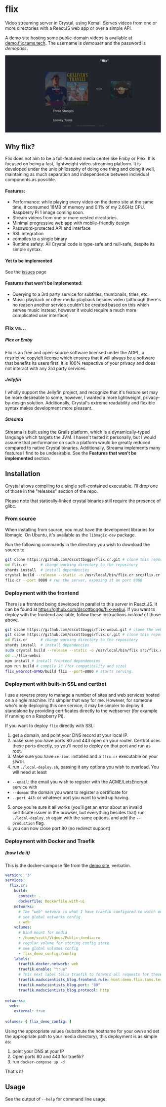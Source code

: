 
# flix

Video streaming server in Crystal, using Kemal.
Serves videos from one or more directories with a ReactJS web app or over a simple API.

A demo site hosting some public-domain videos is available at
[demo.flix.tams.tech](https://demo.flix.tams.tech/index.html). The username is
*demouser* and the password is *demopass*.

![screenshot of flix](https://raw.githubusercontent.com/dscottboggs/flix.cr/SSL/Screenshot_2019-01-26__flix%20.png)

## Why flix?

Flix does not aim to be a full-featured media center like Emby or Plex. It is focused on being a
fast, lightweight video-streaming platform. It is developed under the unix philosophy of doing
one thing and doing it well, maintaining as much separation and independence between individual
components as possible.

#### Features:
 - Performance: while playing every video on the demo site at the same time, it consumed
   18MB of memory and 0.1% of my 2.6GHz CPU. Raspberry Pi 1 image coming soon.
 - Stream videos from one or more nested directories.
 - Minimal progressive web app with mobile-friendly design
 - Password-protected API and interface
 - SSL integration
 - compiles to a single binary
 - Runtime safety: All Crystal code is type-safe and null-safe, despite its simple syntax.

#### Yet to be implemented
See the [issues](https://github.com/dscottboggs/flix.cr/issues) page

#### Features that won't be implemented:
 - Querying to a 3rd party service for subtitles, thumbnails, titles, etc.
 - Music playback or other media playback besides video (although there's no reason another service
   couldn't be created based on this which serves music instead, however it would require a much
   more complicated user interface)

### Flix vs...
##### Plex or Emby
Flix is an free and open-source software licensed under the AGPL, a restrictive copyleft license
which ensures that it will always be a software that benefits its users first. It is 100% respective
of your privacy and does not interact with any 3rd party services.

##### Jellyfin
I wholly support the Jellyfin project, and recognize that it's feature set may be more desireable to
some, however, I wanted a more lightweight, privacy-by-design solution. Additionally, Crystal's extreme
readability and flexible syntax makes development more pleasant.

##### Streama
Streama is built using the Grails platform, which is a dynamically-typed language which targets the
JVM. I haven't tested it personally, but I would assume that performance on such a platform would be
greatly reduced compared to native Crystal binaries. Additionally, Streama implements many features
I find to be undesirable. See the **Features that won't be implemented** section.


## Installation

Crystal allows compiling to a single self-contained executable. I'll drop one of
those in the "releases" section of the repo.

Please note that statically-linked crystal binaries still require the presence
of glibc.

### From source
When installing from source, you must have the development libraries for libmagic. On Ubuntu, it's available as the `libmagic-dev` package.

Run the following commands in the directory you wish to download the source to.
```sh
git clone https://github.com/dscottboggs/flix.cr.git # clone this repository
cd flix.cr      # change working directory to the repository
shards install  # install dependencies
crystal build --release --static -o /usr/local/bin/flix.cr src/flix.cr # build and install
flix.cr --port 8080 # run the server, exposing it on port 8080
```

### Deployment with the frontend
There is a frontend being developed in parallel to this server in React.JS. It can be found at https://github.com/dscottboggs/flix-webui. If you want to deploy with the frontend available, follow these instructions *instead* of those above.
```sh
git clone https://github.com/dscottboggs/flix-webui.git # clone the webui
git clone https://github.com/dscottboggs/flix.cr.git # clone this repository
cd flix.cr      # change working directory to the repository
shards install  # install dependencies
sudo crystal build --release --static -o /usr/local/bin/flix src/flix.cr # build and install
cd ../flix-webui
npm install # install frontend dependencies
npm run build # compile JS (for compatibility and size)
flix_webroot=$PWD/build flix --port=8080 # starts serving.
```

### Deployment with built-in SSL and certbot
I use a reverse proxy to manage a number of sites and web services hosted on a
single machine. It's simpler that way for me. However, for someone who's only
deploying this one service, it may be simpler to deploy it standalone by
providing certificates directly to the webserver (for example if running on a
Raspberry Pi).

If you want to deploy `flix` directly with SSL:
1. get a domain, and point your DNS record at your local IP.
2. make sure you have ports 80 and 443 open on your router. Certbot uses these ports directly, so you'll need to deploy on that port and run as root.
3. Make sure you have `certbot` installed and a `flix.cr` executable on your `$PATH`.
4. run `./local-deploy.sh`, passing it any options you wish to overload. You will need at least
  - `--email`: the email you wish to register with the ACME/LetsEncrypt service with
  - `--doman`: the domain you want to register a certificate for
  - `--port 443`: or whatever port you want to wind up having.
5. once you're sure it all works (you'll get an error about an invalid certificate issuer in the browser, but everything besides that) run `./local-deploy.sh` again with the same options, and add the `--production` flag.
6. you can now close port 80 (no redirect support)

### Deployment with Docker and Traefik
##### (how I do it)
This is the docker-compose file from the [demo site](https://demo.flix.tams.tech/), verbatim.

```yaml
version: '3'
services:
  flix.cr:
    build:
      context: .
      dockerfile: Dockerfile.with-ui
    networks:
      # The "web" network is what I have traefik configured to watch on. Yours may be different.
      # see global networks config
      - web
    volumes:
      # bind mount for media
      - /home/scott/Videos/Public:/media:ro
      # regular volume for storing config state
      # see global volumes config
      - flix_demo_config:/config
    labels:
      traefik.docker.network: web
      traefik.enable: "true"
      # This next label tells traefik to forward all requests for these Host values to this container
      traefik.madscientists_blog.frontend.rule: Host:demo.flix.tams.tech,demo.flix.madscientists.co
      traefik.madscientists_blog.port: "80"
      traefik.madscientists_blog.protocol: http

networks:
  web:
    external: true

volumes: { flix_demo_config: }
```

Using the appropriate values (substitute the hostname for your own and set the
appropriate path to your media directory), this deployment is as simple as:

1. point your DNS at your IP
2. Open ports 80 and 443 for traefik?
3. run `docker-compose up -d`

That's it!

## Usage

See the output of `--help` for command line usage.
